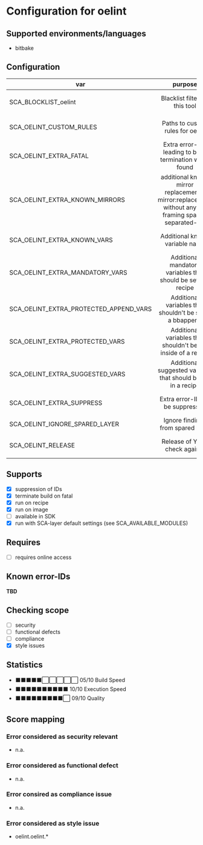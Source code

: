 # Configuration for oelint

## Supported environments/languages

* bitbake

## Configuration

| var | purpose | type | default |
| ------------- |:-------------:| -----:| -----:
| SCA_BLOCKLIST_oelint | Blacklist filter for this tool | space-separated-list | ""
| SCA_OELINT_CUSTOM_RULES | Paths to custom rules for oelint | space-separated-list | "\${STAGING_DATADIR_NATIVE}/oelint-rules"
| SCA_OELINT_EXTRA_FATAL | Extra error-IDs leading to build termination when found | space-separated-list | ""
| SCA_OELINT_EXTRA_KNOWN_MIRRORS | additional known mirror replacements. mirror:replacement without any ${} framing space-separated-list | ""
| SCA_OELINT_EXTRA_KNOWN_VARS | Additional known variable name | space-separated-list | ""
| SCA_OELINT_EXTRA_MANDATORY_VARS | Additional mandatory variables that should be set in a recipe | space-separated-list | ""
| SCA_OELINT_EXTRA_PROTECTED_APPEND_VARS | Additional variables that shouldn't be set in a bbappend | space-separated-list | ""
| SCA_OELINT_EXTRA_PROTECTED_VARS | Additional variables that shouldn't be set inside of a recipe | space-separated-list | ""
| SCA_OELINT_EXTRA_SUGGESTED_VARS | Additional suggested variable that should be set in a recipe | space-separated-list | ""
| SCA_OELINT_EXTRA_SUPPRESS | Extra error-IDs to be suppressed | space-separated-list | ""
| SCA_OELINT_IGNORE_SPARED_LAYER | Ignore findings from spared layer | 1 = yes, 0 = no | "1"
| SCA_OELINT_RELEASE | Release of YP to check against | core layer compat name | "${LAYERSERIES_COMPAT_core}"

## Supports

* [x] suppression of IDs
* [x] terminate build on fatal
* [x] run on recipe
* [x] run on image
* [ ] available in SDK
* [x] run with SCA-layer default settings (see SCA_AVAILABLE_MODULES)

## Requires

* [ ] requires online access

## Known error-IDs

__TBD__

## Checking scope

* [ ] security
* [ ] functional defects
* [ ] compliance
* [x] style issues

## Statistics

* ⬛⬛⬛⬛⬛⬜⬜⬜⬜⬜ 05/10 Build Speed
* ⬛⬛⬛⬛⬛⬛⬛⬛⬛⬛ 10/10 Execution Speed
* ⬛⬛⬛⬛⬛⬛⬛⬛⬛⬜ 09/10 Quality

## Score mapping

### Error considered as security relevant

* n.a.

### Error considered as functional defect

* n.a.

### Error consired as compliance issue

* n.a.

### Error considered as style issue

* oelint.oelint.*
